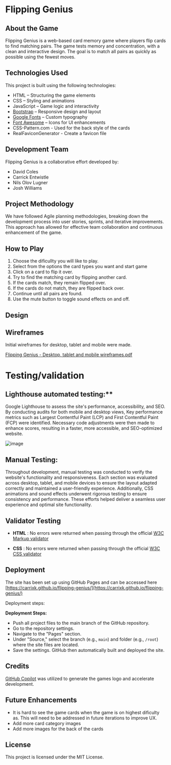 # Flipping Genius

## About the Game

Flipping Genius is a web-based card memory game where players flip cards to find matching pairs. The game tests memory and concentration, with a clean and interactive design. The goal is to match all pairs as quickly as possible using the fewest moves.

## Technologies Used

This project is built using the following technologies:

- HTML – Structuring the game elements
- CSS – Styling and animations
- JavaScript – Game logic and interactivity
- [Bootstrap](https://getbootstrap.com)  – Responsive design and layout
- [Google Fonts](https://fonts.google.com/)  – Custom typography
- [Font Awesome](https://fontawesome.com/kits/1110908b34/setup?created=yes&hosting=hosted) – Icons for UI enhancements
- CSS-Pattern.com - Used for the back style of the cards
- RealFaviconGenerator - Create a favicon file

## Development Team

Flipping Genius is a collaborative effort developed by:

- David Coles
- Carrick Entwistle
- Nils Olov Lugner
- Josh Williams

## Project Methodology

We have followed Agile planning methodologies, breaking down the development process into user stories, sprints, and iterative improvements. This approach has allowed for effective team collaboration and continuous enhancement of the game.

## How to Play


1. Choose the dificullty you will like to play.
2. Select from the options the card types you want and start game
3. Click on a card to flip it over.
4. Try to find the matching card by flipping another card.
5. If the cards match, they remain flipped over.
6. If the cards do not match, they are flipped back over.
7. Continue until all pairs are found.
8. Use the mute button to toggle sound effects on and off.


## Design


## Wireframes

Initial wireframes for desktop, tablet and mobile were made. 


[Flipping Genius - Desktop, tablet and mobile wireframes.pdf](https://github.com/user-attachments/files/18688093/Flipping.Genius.-.Desktop.tablet.and.mobile.wireframes.pdf)


# Testing/validation

## Lighthouse automated testing:** 

Google Lighthouse to assess the site's performance, accessibility, and SEO. By conducting audits for both mobile and desktop views, Key performance metrics such as Largest Contentful Paint (LCP) and First Contentful Paint (FCP) were identified. Necessary code adjustments were then made to enhance scores, resulting in a faster, more accessible, and SEO-optimized website.

![image](https://github.com/user-attachments/assets/ff9b5673-3dc3-473d-a98c-fecc75a04314)



## Manual Testing: 

Throughout development, manual testing was conducted to verify the website's functionality and responsiveness. Each section was evaluated across desktop, tablet, and mobile devices to ensure the layout adapted correctly and maintained a user-friendly experience. Additionally, CSS animations and sound effects underwent rigorous testing to ensure consistency and performance. These efforts helped deliver a seamless user experience and optimal site functionality.

## Validator Testing

* **HTML** : No errors were returned when passing through the official [W3C Markup validator](https://validator.w3.org/#validate_by_input+with_options)

* **CSS** : No errors were returned when passing through the official [W3C CSS validator](https://jigsaw.w3.org/css-validator/#validate_by_input)
 

## Deployment

The site has been set up using GitHub Pages and can be accessed here [https://carrixk.github.io/flipping-genius/](https://carrixk.github.io/flipping-genius/)

Deployment steps:

**Deployment Steps:**
   - Push all project files to the main branch of the GitHub repository.
   - Go to the repository settings.
   - Navigate to the "Pages" section.
   - Under "Source," select the branch (e.g., `main`) and folder (e.g., `/root`) where the site files are located.
   - Save the settings. GitHub then automatically built and deployed the site.


## Credits

[GitHub Copilot](https://copilot.github.com) was utilized to generate the games logo and accelerate development. 


## Future Enhancements

- It is hard to see the game cards when the game is on highest dificulty as. This will need to be addressed in future iterations to improve UX.
- Add more card category images
- Add more images for the back of the cards

## License

This project is licensed under the MIT License.
